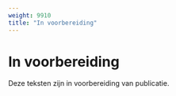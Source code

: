 ```yaml
---
weight: 9910
title: "In voorbereiding"
---
```


# In voorbereiding

Deze teksten zijn in voorbereiding van publicatie.
